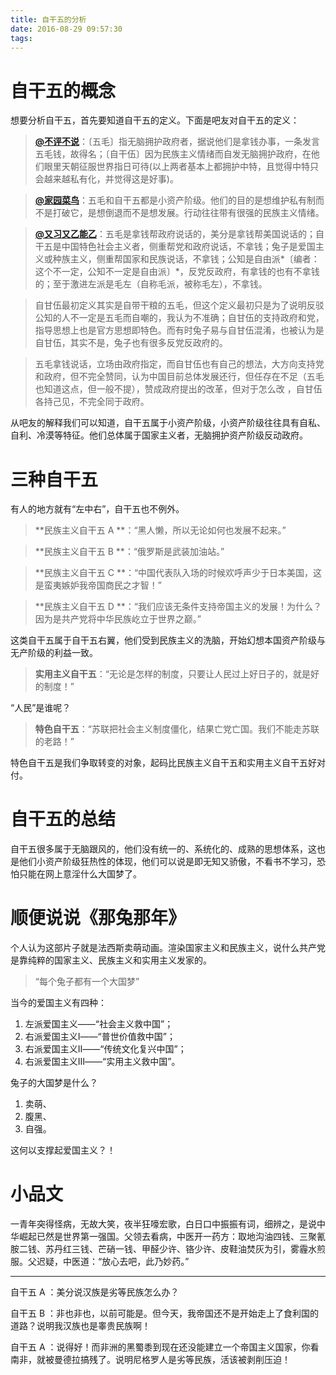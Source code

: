 ```yaml
---
title: 自干五的分析
date: 2016-08-29 09:57:30
tags:
---
```


# 自干五的概念

想要分析自干五，首先要知道自干五的定义。下面是吧友对自干五的定义：

> **[@不评不说](http://tieba.baidu.com/home/main?un=%E4%B8%8D%E8%AF%84%E4%B8%8D%E8%AF%B4&ie=utf-8&fr=pb)**：〔五毛〕指无脑拥护政府者，据说他们是拿钱办事，一条发言五毛钱，故得名；〔自干伍〕因为民族主义情绪而自发无脑拥护政府，在他们眼里天朝征服世界指日可待(以上两者基本上都拥护中特，且觉得中特只会越来越私有化，并觉得这是好事)。

> **[@家园菜鸟](http://tieba.baidu.com/home/main?un=%E5%AE%B6%E5%9B%AD%E8%8F%9C%E9%B8%9F&ie=utf-8&fr=pb)**：五毛和自干五都是小资产阶级。他们的目的是想维护私有制而不是打破它，是想倒退而不是想发展。行动往往带有很强的民族主义情绪。

> **[@又习又乙能乙](http://tieba.baidu.com/home/main/?un=%E5%8F%88%E4%B9%A0%E5%8F%88%E4%B9%99%E8%83%BD%E4%B9%99&ie=utf-8&fr=pb)**：五毛是拿钱帮政府说话的，美分是拿钱帮美国说话的；自干五是中国特色社会主义者，侧重帮党和政府说话，不拿钱；兔子是爱国主义或种族主义，侧重帮国家和民族说话，不拿钱；公知是自由派*〔编者：这个不一定，公知不一定是自由派〕*，反党反政府，有拿钱的也有不拿钱的；至于激进左派是毛左（自称毛派，被称毛左），不拿钱。

> 自甘伍最初定义其实是自带干粮的五毛，但这个定义最初只是为了说明反驳公知的人不一定是五毛而自嘲的，我认为不准确；自甘伍的支持政府和党，指导思想上也是官方思想即特色。而有时兔子易与自甘伍混淆，也被认为是自甘伍，其实不是，兔子也有很多反党反政府的。

> 五毛拿钱说话，立场由政府指定，而自甘伍也有自己的想法，大方向支持党和政府，但不完全赞同，认为中国目前总体发展还行，但任存在不足（五毛也知道这点，但一般不提），赞成政府提出的改革，但对于怎么改 ，自甘伍各持己见，不完全同于政府。

从吧友的解释我们可以知道，自干五属于小资产阶级，小资产阶级往往具有自私、自利、冷漠等特征。他们总体属于国家主义者，无脑拥护资产阶级反动政府。

# 三种自干五

有人的地方就有“左中右”，自干五也不例外。

> **民族主义自干五 A **：“黑人懒，所以无论如何也发展不起来。”

> **民族主义自干五 B **：“俄罗斯是武装加油站。”

> **民族主义自干五 C **：“中国代表队入场的时候欢呼声少于日本美国，这是蛮夷嫉妒我帝国商民之才智！”

> **民族主义自干五 D **：“我们应该无条件支持帝国主义的发展！为什么？因为是共产党将中华民族屹立于世界之巅。”

这类自干五属于自干五右翼，他们受到民族主义的洗脑，开始幻想本国资产阶级与无产阶级的利益一致。

> **实用主义自干五**：“无论是怎样的制度，只要让人民过上好日子的，就是好的制度！”

“人民”是谁呢？

> **特色自干五**：“苏联把社会主义制度僵化，结果亡党亡国。我们不能走苏联的老路！”

特色自干五是我们争取转变的对象，起码比民族主义自干五和实用主义自干五好对付。

# 自干五的总结

自干五很多属于无脑跟风的，他们没有统一的、系统化的、成熟的思想体系，这也是他们小资产阶级狂热性的体现，他们可以说是即无知又骄傲，不看书不学习，恐怕只能在网上意淫什么大国梦了。

# 顺便说说《那兔那年》

个人认为这部片子就是法西斯卖萌动画。渲染国家主义和民族主义，说什么共产党是靠纯粹的国家主义、民族主义和实用主义发家的。

> “每个兔子都有一个大国梦”

当今的爱国主义有四种：

1. 左派爱国主义——“社会主义救中国”；
2. 右派爱国主义Ⅰ——“普世价值救中国”；
3. 右派爱国主义Ⅱ——“传统文化复兴中国”；
4. 右派爱国主义Ⅲ——“实用主义救中国”。

兔子的大国梦是什么？

1. 卖萌、
2. 腹黑、
3. 自强。

这何以支撑起爱国主义？！

# 小品文

一青年突得怪病，无故大笑，夜半狂嚎宏歌，白日口中振振有词，细辨之，是说中华崛起已然是世界第一强国。父领去看病，中医开一药方：取地沟油四钱、三聚氰胺二钱、苏丹红三钱、芒硝一钱、甲醛少许、铬少许、皮鞋油焚灰为引，雾霾水煎服。父迟疑，中医道：“放心去吧，此乃妙药。”

---

自干五 A ：美分说汉族是劣等民族怎么办？

自干五 B ：非也非也，以前可能是。但今天，我帝国还不是开始走上了食利国的道路？说明我汉族也是睾贵民族啊！

自干五 A ：说得好！而非洲的黑蜀黍到现在还没能建立一个帝国主义国家，你看南非，就被曼德拉搞残了。说明尼格罗人是劣等民族，活该被剥削压迫！
